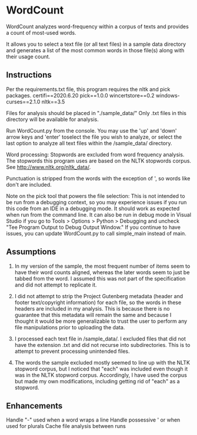 # WordCount

WordCount analyzes word-frequency within a corpus of texts and provides a count of
most-used words.

It allows you to select a text file (or all text files) in a sample
data directory and generates a list of the most common words in those
file(s) along with their usage count.

## Instructions

Per the requirements.txt file, this program requires the nltk and pick packages.
certifi==2020.6.20
pick==1.0.0
wincertstore==0.2
windows-curses==2.1.0
nltk==3.5

Files for analysis should be placed in "./sample_data/"
Only .txt files in this directory will be available for analysis.

Run WordCount.py from the console. You may use the 'up' and 'down' arrow keys
and 'enter' toselect the file you wish to analyze, or select the last option to
analyze all text files within the /sample_data/ directory.

Word processing:
Stopwords are excluded from word frequency analysis. The stopwords this program uses
are based on the NLTK stopwords corpus. See <http://www.nltk.org/nltk_data/>.

Punctuation is stripped from the words with the exception of ', so words like
don't are included.

Note on the pick tool that powers the file selection:
This is not intended to be run from a debugging context, so you may experience
issues if you run this code from an IDE in a debugging mode. It should work as
expected when run from the command line. It can also be run in debug mode in
Visual Studio if you go to Tools > Options > Python > Debugging and uncheck
"Tee Program Output to Debug Output Window." If you continue to have issues,
you can update WordCount.py to call simple_main instead of main.

## Assumptions

1. In my version of the sample, the most frequent number of items seem
 to have their word counts aligned, whereas the later words seem to just
 be tabbed from the word. I assumed this was not part of the specification
 and did not attempt to replicate it.

2. I did not attempt to strip the Project Gutenberg metadata (header and footer
 text/copyright information) for each file, so the words in these headers are
 included in my analysis. This is because there is no guarantee that this metadata
 will remain the same and because I thought it would be more generalizable to trust
 the user to perform any file manipulations prior to uploading the data.

3. I processed each text file in /sample_data/. I excluded files that did not have the
 extension .txt and did not recurse into subdirectories. This is to attempt to
 prevent processing unintended files.

4. The words the sample excluded mostly seemed to line up with the NLTK stopword corpus,
 but I noticed that "each" was included even though it was in the NLTK stopword corpus.
 Accordingly, I have used the corpus but made my own modifications, including getting
 rid of "each" as a stopword.

## Enhancements

Handle "-" used when a word wraps a line
Handle possessive ' or when used for plurals
Cache file analysis between runs
